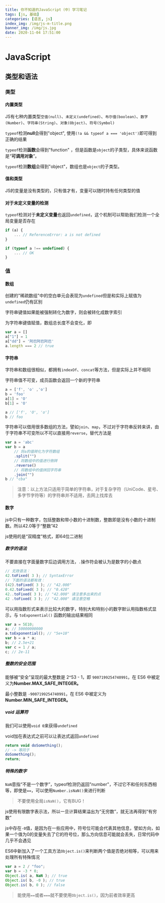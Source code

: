 ```yaml
---
title: 你不知道的JavaScript（中）学习笔记
tags: [js, 基础]
categories: [语言, js]
index_img: /img/js-m-title.png
banner_img: /img/js.jpg
date: 2020-11-04 17:51:00
---
```


# JavaScript
##  类型和语法
### 类型
#### 内置类型
JS有七种内置类型`空值(null)`、`未定义(undefined)`、`布尔值(boolean)`、`数字(Number)`、`字符串(String)`、`对象(Object)`、`符号(Symbol)`

`typeof`检测**null**会得到"object", 使用`(!a && typeof a === 'object')`即可得到正确的结果

`typeof`检测**函数**会得到"function" ，但是函数是`object`的子类型，具体来说函数是“**可调用对象**”。

`typeof`检测**数组**会得到"object"，数组也是`object`的子类型。

#### 值和类型
JS的变量是没有类型的，只有值才有，变量可以随时持有任何类型的值

#### 对于未定义变量的检测
`typeof`检测对于**未定义变量**也返回`undefined`，这个机制可以帮助我们检测一个全局变量是否存在

```js
if (a) {
    ... // ReferenceError: a is not defined
}

if (typeof a !== undefined) {
    ... // OK
}
```

### 值
#### 数组
创建的"稀疏数组"中的空白单元会表现为`undefined`但是和实际上赋值为`undefined`仍有区别

字符串键值如果能被强制转化为数字，则会被转化成数字索引

为字符串键值赋值，数组总长度不会变化，即
```js
var a = []
a["1"] = 1
a["dd"] = '阿巴阿巴阿巴'
a.length === 2 // true
```

#### 字符串
字符串和数组很相似，都拥有`indexOf`、`concat`等方法，但是实际上并不相同

字符串值不可变，成员函数会返回一个新的字符串
```js
a = ['f', 'o' ,'o']
b = 'foo'
a[1] = 'O'
b[1] = 'O'

a // ['f', 'O', 'o']
b // foo
```

字符串可以借用很多数组的方法，譬如`join`、`map`，不过对于字符串反转来讲，由于字符串不可变所以不可以直接用`reverse`，替代方法是
```js
var a = 'abc'
var b = a
    // 将a的值转化为字符数组
    .split("")
    // 将数组中的值进行倒转
    .reverse()
    // 将数组中的值拼回字符串
    .join("")
b // "cba"
```
> 注意：以上方法只适用于简单的字符串，对于复杂字符（UniCode、星号、多字节字符等）的字符串并不适用，去网上找库去

#### 数字
js中只有一种数字，包括整数和带小数的十进制数，整数即是没有小数的十进制数。所以42.0等于“整数”42

js使用的是“双精度”格式，即64位二进制

##### 数字的语法

不要直接在字面量数字后边调用方法，`.`操作符会被认为是数字的小数点
```js
// 无效语法：
42.toFixed( 3 ); // SyntaxError
// 下面的语法都有效：
(42).toFixed( 3 ); // "42.000"
0.42.toFixed( 3 ); // "0.420"
42..toFixed( 3 ); // "42.000" 请注意多出来的点
42 .toFixed( 3 ); // "42.000" 请注意空格
```

可以用指数形式来表示比较大的数字，特别大和特别小的数字默认用指数格式显示，与 `toExponential()` 函数的输出结果相同

```js
var a = 5E10;
a; // 50000000000
a.toExponential(); // "5e+10"
var b = a * a;
b; // 2.5e+21
var c = 1 / a;
c; // 2e-11
```

##### 整数的安全范围
能够被“安全”呈现的最大整数是 2^53 - 1，即 `9007199254740991`，在 ES6 中被定义为**Number.MAX_SAFE_INTEGER。**

最小整数是 `-9007199254740991`，在 ES6 中被定义为 **Number.MIN_SAFE_INTEGER。**

##### void 运算符
我们可以使用`void 0`来获得`undefined`

void加在表达式之前可以让表达式返回`undefined`
```js
return void doSomething();
// -> 等同于
doSomething();
return;
```

##### 特殊的数字
`NaN`意指“不是一个数字”，typeof检测仍返回"number"，不过它不和任何东西相等，即使是`==`，可以使用`Number.isNaN()`来进行判断

> 不要使用全局`isNaN()`，它有BUG！

js使用有限数字表示法，所以一旦计算结果溢出为“无穷数”，就无法再得到“有穷数”

js中存在`-0`值，是因为在一些应用中，符号位可能会代表其他信息，譬如方向，如果一个值为0的变量失去了它的符号位，那么方向信息可能就会丢失，日常代码中几乎不会遇见

ES6中新加入了一个工具方法`Object.is()`来判断两个值是否绝对相等，可以用来处理所有特殊情况
```js
var a = 2 / "foo";
var b = -3 * 0;
Object.is( a, NaN ); // true
Object.is( b, -0 ); // true
Object.is( b, 0 ); // false
```

> 能使用`==`或者`===`就不要使用`Object.is()`，因为前者效率更高